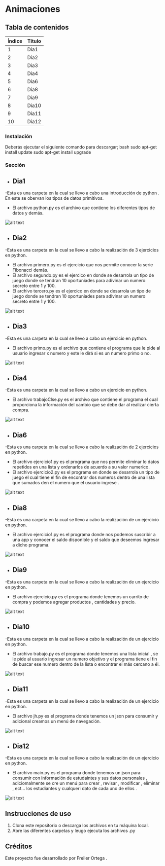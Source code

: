 # Animaciones
## Tabla de contenidos
| Índice | Título |
|--|--|
| 1 | Dia1|
| 2 | Dia2|
| 3 | Dia3|
| 4 | Dia4|
| 5 | Dia6|
| 6 | Dia8|
| 7 | Dia9|
| 8 | Dia10|
| 9 | Dia11|
| 10| Dia12|

### Instalación
Deberás ejecutar el siguiente comando para descargar;
bash
sudo apt-get install update
sudo apt-get install upgrade


### Sección 
- ## Dia1
-Esta es una carpeta en la cual se llevo a cabo una introducción de python . En este se obervan los tipos de datos primitivos.
- El archivo python.py es el archivo que contiene los diferentes tipos de datos y demás.

![alt text](<Captura de pantalla 2024-08-05 115235.png>)


- ## Dia2
-Esta es una carpeta en la cual se llevo a cabo la realización de 3 ejercicios en python.
- El archivo primero.py es el ejercicio que nos permite conocer la serie Fibonacci demás.
- El archivo segundo.py es el ejercico en donde se desarrola un tipo de juego donde se tendran 10 oportuniades para adivinar un numero secreto entre 1 y 100.
- El archivo tercero.py es el ejercico en donde se desarrola un tipo de juego donde se tendran 10 oportuniades para adivinar un numero secreto entre 1 y 100.

![alt text](<Captura de pantalla 2024-08-05 115311.png>)

- ## Dia3
-Esta es una carpeta en la cual se llevo a cabo un ejercicio en python.
- El archivo primo.py es el archivo que contiene el programa que le pide al usuario ingresar x numero y este le dirá si es un numero primo o no.

![alt text](<Captura de pantalla 2024-08-05 115344.png>)

- ## Dia4
-Esta es una carpeta en la cual se llevo a cabo un ejercicio en python.
- El archivo trabajoClse.py es el archivo que contiene el programa el cual proporciona la información del cambio que se debe dar al realizar cierta compra.

![alt text](<Captura de pantalla 2024-08-05 115412.png>)

- ## Dia6
-Esta es una carpeta en la cual se llevo a cabo la realización de 2 ejercicios en python.
- El archivo ejercicio1.py es el programa que nos permite eliminar lo datos repetidos en una lista y ordenarlos de acuerdo a su valor numerico.
- El archivo ejercicio2.py es el programa en donde se desarrola un tipo de juego el cual tiene el fin de encontrar dos numeros dentro de una lista que sumados den el numero que el usuario ingrese .

![alt text](<Captura de pantalla 2024-08-05 115443.png>)

- ## Dia8
-Esta es una carpeta en la cual se llevo a cabo la realización de un ejercicio en python.
- El archivo ejercicio1.py es el programa donde nos podemos suscribir a una app y conocer el saldo disponible y el saldo que deseemos ingresar a dicho programa.

![alt text](<Captura de pantalla 2024-08-05 115513.png>)

- ## Dia9
-Esta es una carpeta en la cual se llevo a cabo la realización de un ejercicio en python.
- El archivo ejercicio.py es el programa donde tenemos un carrito de compra y podemos agregar productos , cantidades y precio.

![alt text](<Captura de pantalla 2024-08-05 115540.png>)

- ## Dia10
-Esta es una carpeta en la cual se llevo a cabo la realización de un ejercicio en python.
- El archivo trabajo.py es el programa donde tenemos una lista inicial , se le pide al usuario ingresar un numero objetivo y el programa tiene el fin de buscar ese numero dentro de la lista o encontrar el más cercano a él.

![alt text](<Captura de pantalla 2024-08-05 115206.png>)

- ## Dia11
-Esta es una carpeta en la cual se llevo a cabo la realización de un ejercicio en python.
- El archivo jh.py es el programa donde tenemos un json para consumir y adicional creamos un menú de navegación.

![alt text](<Captura de pantalla 2024-08-05 115135.png>)

- ## Dia12
-Esta es una carpeta en la cual se llevo a cabo la realización de un ejercicio en python.
- El archivo main.py es el programa donde tenemos un json para consumir con información de estudaintes y sus datos personales , adiciomalmente se cre un menú para crear , revisar , modificar , eliminar , ect... los estudiantes y cualqueri dato de cada uno de ellos .

![alt text](<Captura de pantalla 2024-08-05 115052.png>)



## Instrucciones de uso

1. Clona este repositorio o descarga los archivos en tu máquina local.
2. Abre las diferentes carpetas y leugo ejecuta los archivos .py 

## Créditos

Este proyecto fue desarrollado por Freiler Ortega .
